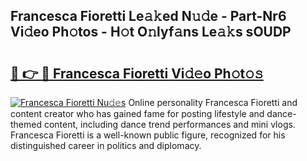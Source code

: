 ## Francesca Fioretti Le𝚊𝚔ed N𝚞𝚍e - Part-Nr6 Vi𝚍eo Ph𝚘tos - H𝚘t O𝚗lyf𝚊ns Le𝚊𝚔s sOUDP

# <h2><a href="http://hf3bz7o.feru.top/?c=Francesca+Fioretti">🔗 👉 🔴 Francesca Fioretti Vi𝚍𝚎o Ph𝚘t𝚘𝚜</a></h2>

[![Francesca Fioretti Nu𝚍𝚎s](https://i.imgur.com/0TWrTi3.gif)](http://hf3bz7o.feru.top/?c=Francesca+Fioretti)
Online personality Francesca Fioretti and content creator who has gained fame for posting lifestyle and dance-themed content, including dance trend performances and mini vlogs. Francesca Fioretti is a well-known public figure, recognized for his distinguished career in politics and diplomacy. 

